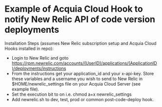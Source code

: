 # Example of Acquia Cloud Hook to notify New Relic API of code version deployments

Installation Steps (assumes New Relic subscription setup and Acquia Cloud Hooks installed in repo):

* Login to New Relic and goto https://rpm.newrelic.com/accounts/(UserID)/applications/(ApplicationID)/deployments/instructions
* From the instructions get your application_id and your x-api-key. Store these variables and a username you wish to send to New Relic in $HOME/newrelic_settings file on your Acquia Cloud Server (see example file).
* Set the execution bit to on i.e. chmod a+x newrelic_settings
* Add newrelic.sh to dev, test, prod or common post-code-deploy hook.


